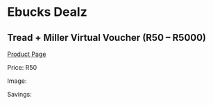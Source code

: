 
# Ebucks Dealz
## Tread + Miller Virtual Voucher (R50 – R5000)
[Product Page](https://www.ebucks.com/web/shop/productSelected.do?prodId=280834241&catId=227677169)

Price: R50

Image: 

Savings: 


	